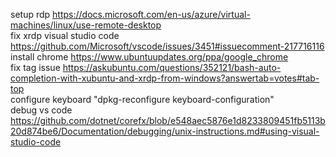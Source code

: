 setup rdp https://docs.microsoft.com/en-us/azure/virtual-machines/linux/use-remote-desktop </br>
fix xrdp visual studio code https://github.com/Microsoft/vscode/issues/3451#issuecomment-217716116 </br>
install chrome https://www.ubuntuupdates.org/ppa/google_chrome </br>
fix tag issue https://askubuntu.com/questions/352121/bash-auto-completion-with-xubuntu-and-xrdp-from-windows?answertab=votes#tab-top </br>
configure keyboard "dpkg-reconfigure keyboard-configuration" </br>
debug vs code https://github.com/dotnet/corefx/blob/e548aec5876e1d8233809451fb5113b20d874be6/Documentation/debugging/unix-instructions.md#using-visual-studio-code

